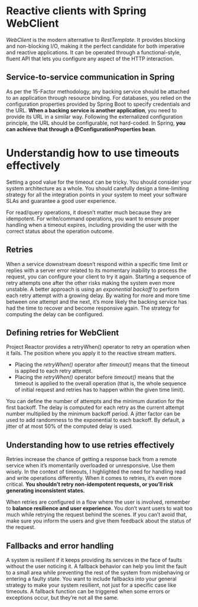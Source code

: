 # Reactive clients with Spring WebClient
*WebClient* is the modern alternative to *RestTemplate*. It provides blocking and non-blocking I/O, making it the perfect candidate for both imperative and reactive applications. It can be
operated through a functional-style, fluent API that lets you configure any aspect of the HTTP interaction.

## Service-to-service communication in Spring
As per the 15-Factor methodology, any backing service should be attached to an application through resource binding. For databases, you relied on the configuration properties provided by
Spring Boot to specify credentials and the URL. **When a backing service is another application**, you need to provide its URL in a similar way. Following the externalized configuration principle,
the URL should be configurable, not hard-coded. In Spring, **you can achieve that through a @ConfigurationProperties bean**.

# Understandig how to use timeouts effectively
Setting a good value for the timeout can be tricky. You should consider your system architecture as a whole.
You should carefully design a time-limiting strategy for all the integration points in your system to meet your software SLAs and guarantee a good user experience.

For read/query operations, it doesn’t matter much because they are idempotent. For write/command operations, you want to ensure proper handling when a
timeout expires, including providing the user with the correct status about the operation outcome.

## Retries
When a service downstream doesn’t respond within a specific time limit or replies with a server error related to its momentary inability to process the request, you can configure your client to
try it again.
Starting a sequence of retry attempts one after the other risks making the system even more unstable.
A better approach is using an *exponential backoff* to perform each retry attempt with a growing delay. By waiting for more and more time between one attempt and the next, it’s more likely the
backing service has had the time to recover and become responsive again. The strategy for computing the delay can be configured.

## Defining retries for WebClient
Project Reactor provides a retryWhen() operator to retry an operation when it fails. The position where you apply it to the reactive stream matters.
* Placing the *retryWhen()* operator after *timeout()* means that the timeout is applied to each retry attempt.
* Placing the *retryWhen()* operator before *timeout()* means that the timeout is applied to the overall operation (that is, the whole sequence of initial request and retries has to
  happen within the given time limit).

You can define the number of attempts and the minimum duration for the first backoff. The delay is computed for each retry as the current attempt number multiplied by the minimum
backoff period. A jitter factor can be used to add randomness to the exponential to each backoff.
By default, a jitter of at most 50% of the computed delay is used.

## Understanding how to use retries effectively
Retries increase the chance of getting a response back from a remote service when it’s momentarily overloaded or unresponsive. Use them wisely. In the context of timeouts, I
highlighted the need for handling read and write operations differently. When it comes to retries, it’s even more critical.
**You shouldn’t retry non-idempotent requests, or you’ll risk generating inconsistent states.**

When retries are configured in a flow where the user is involved, remember to **balance resilience and user experience**. You don’t want users to wait too much while retrying the request behind the
scenes. If you can’t avoid that, make sure you inform the users and give them feedback about the status of the request.

## Fallbacks and error handling
A system is resilient if it keeps providing its services in the face of faults without the user noticing it.
A fallback behavior can help you limit the fault to a small area while preventing the rest of the system from misbehaving or entering a faulty state.
You want to include fallbacks into your general strategy to make your system resilient, not just for a specific case like timeouts. A fallback function can be
triggered when some errors or exceptions occur, but they’re not all the same.